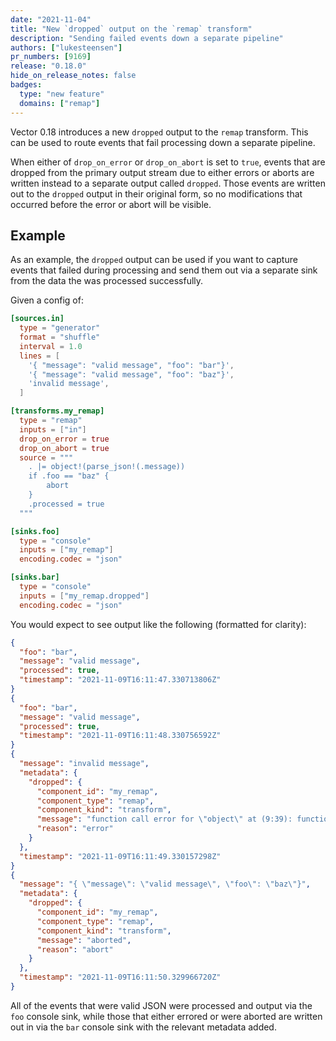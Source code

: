 ```yaml
---
date: "2021-11-04"
title: "New `dropped` output on the `remap` transform"
description: "Sending failed events down a separate pipeline"
authors: ["lukesteensen"]
pr_numbers: [9169]
release: "0.18.0"
hide_on_release_notes: false
badges:
  type: "new feature"
  domains: ["remap"]
---
```


Vector 0.18 introduces a new `dropped` output to the `remap` transform. This
can be used to route events that fail processing down a separate pipeline.

When either of `drop_on_error` or `drop_on_abort` is set to `true`, events that
are dropped from the primary output stream due to either errors or aborts are
written instead to a separate output called `dropped`. Those events are written
out to the `dropped` output in their original form, so no modifications that
occurred before the error or abort will be visible.

## Example

As an example, the `dropped` output can be used if you want to capture events
that failed during processing and send them out via a separate sink from the
data the was processed successfully.

Given a config of:

```toml
[sources.in]
  type = "generator"
  format = "shuffle"
  interval = 1.0
  lines = [
    '{ "message": "valid message", "foo": "bar"}',
    '{ "message": "valid message", "foo": "baz"}',
    'invalid message',
  ]

[transforms.my_remap]
  type = "remap"
  inputs = ["in"]
  drop_on_error = true
  drop_on_abort = true
  source = """
    . |= object!(parse_json!(.message))
    if .foo == "baz" {
        abort
    }
    .processed = true
  """

[sinks.foo]
  type = "console"
  inputs = ["my_remap"]
  encoding.codec = "json"

[sinks.bar]
  type = "console"
  inputs = ["my_remap.dropped"]
  encoding.codec = "json"
```

You would expect to see output like the following (formatted for clarity):

```json
{
  "foo": "bar",
  "message": "valid message",
  "processed": true,
  "timestamp": "2021-11-09T16:11:47.330713806Z"
}
{
  "foo": "bar",
  "message": "valid message",
  "processed": true,
  "timestamp": "2021-11-09T16:11:48.330756592Z"
}
{
  "message": "invalid message",
  "metadata": {
    "dropped": {
      "component_id": "my_remap",
      "component_type": "remap",
      "component_kind": "transform",
      "message": "function call error for \"object\" at (9:39): function call error for \"parse_json\" at (17:38): unable to parse json: expected value at line 1 column 1",
      "reason": "error"
    }
  },
  "timestamp": "2021-11-09T16:11:49.330157298Z"
}
{
  "message": "{ \"message\": \"valid message\", \"foo\": \"baz\"}",
  "metadata": {
    "dropped": {
      "component_id": "my_remap",
      "component_type": "remap",
      "component_kind": "transform",
      "message": "aborted",
      "reason": "abort"
    }
  },
  "timestamp": "2021-11-09T16:11:50.329966720Z"
}
```

All of the events that were valid JSON were processed and output via the `foo`
console sink, while those that either errored or were aborted are written out in
via the `bar` console sink with the relevant metadata added.
